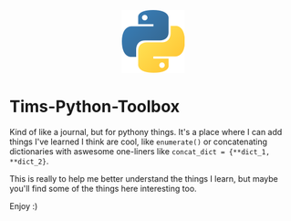<p align="center">
  <img src="./python_logo.png" alt="python logo">
</p>

# Tims-Python-Toolbox
Kind of like a journal, but for pythony things. It's a place where I can add things I've learned I think are cool, like `enumerate()` or concatenating dictionaries with aswesome one-liners like `concat_dict = {**dict_1, **dict_2}`.

This is really to help me better understand the things I learn, but maybe you'll find some of the things here interesting too.

Enjoy :)

